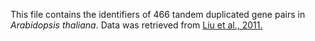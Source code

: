 This file contains the identifiers of 466 tandem duplicated gene pairs in *Arabidopsis thaliana*. Data was retrieved from [Liu et al., 2011.](https://pubmed.ncbi.nlm.nih.gov/22058183/) 
